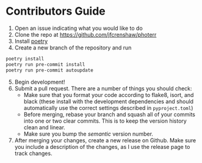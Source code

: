 
# Contributors Guide

1. Open an issue indicating what you would like to do
2. Clone the repo at <https://github.com/jfcrenshaw/photerr>
3. Install [poetry](https://python-poetry.org/docs/#installation)
4. Create a new branch of the repository and run

```bash
poetry install
poetry run pre-commit install
poetry run pre-commit autoupdate
```

5. Begin development!
6. Submit a pull request. There are a number of things you should check:
    - Make sure that you format your code according to flake8, isort, and black (these install with the development dependencies and should automatically use the correct settings described in `pyproject.toml`)
    - Before merging, rebase your branch and squash all of your commits into one or two clear commits. This is to keep the version history clean and linear.
    - Make sure you bump the *semantic* version number.
7. After merging your changes, create a new release on Github. Make sure you include a description of the changes, as I use the release page to track changes.
